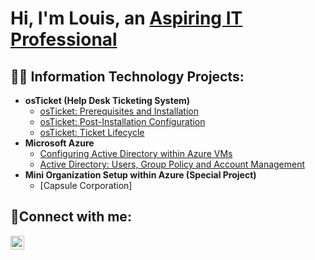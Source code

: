 <h1>Hi, I'm Louis, an <a href="https://linkedin.com/in/louisnockjr">Aspiring IT Professional</a></h1>

<h2>👨‍💻 Information Technology Projects:</h2>

- <b>osTicket (Help Desk Ticketing System)</b>
  - [osTicket: Prerequisites and Installation](https://github.com/louisnockjr/osticket-prereqs)
  - [osTicket: Post-Installation Configuration](https://github.com/LouisNockJr/osticket-postinstallconfig)
  - [osTicket: Ticket Lifecycle](https://github.com/LouisNockJr/osticket-ticketlifecycle)
- <b>Microsoft Azure</b>
  - [Configuring Active Directory within Azure VMs](https://github.com/LouisNockJr/activedirectory-config)
  - [Active Directory: Users, Group Policy and Account Management](https://github.com/LouisNockJr/azure-network-protocols)
- <b>Mini Organization Setup within Azure (Special Project)</b>
  - [Capsule Corporation]
 
<h2>🤳Connect with me:</h2>

[<img align="left" alt="Josh | LinkedIn" width="22px" src="https://cdn.jsdelivr.net/npm/simple-icons@v3/icons/linkedin.svg" />][linkedin]

[linkedin]: https://linkedin.com/in/louisnockjr
